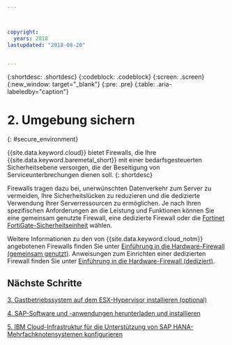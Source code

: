 ```yaml
---



copyright:
  years: 2018
lastupdated: "2018-08-20"


---
```


{:shortdesc: .shortdesc}
{:codeblock: .codeblock}
{:screen: .screen}
{:new_window: target="_blank"}
{:pre: .pre}
{:table: .aria-labeledby="caption"}

# 2. Umgebung sichern
{: #secure_environment}

{{site.data.keyword.cloud}} bietet Firewalls, die Ihre {{site.data.keyword.baremetal_short}} mit einer bedarfsgesteuerten Sicherheitsebene versorgen, die der Beseitigung von Serviceunterbrechungen dienen soll.
{: shortdesc}

Firewalls tragen dazu bei, unerwünschten Datenverkehr zum Server zu vermeiden, Ihre Sicherheitslücken zu reduzieren und die dedizierte Verwendung Ihrer Serverressourcen zu ermöglichen. Je nach Ihren spezifischen Anforderungen an die Leistung und Funktionen können Sie eine gemeinsam genutzte Firewall, eine dedizierte Firewall oder die [Fortinet FortiGate-Sicherheitseinheit](https://console.bluemix.net/docs/infrastructure/fortigate-10g/getting-started.html#getting-started-with-fortigate-security-appliance-10gbs) wählen.

Weitere Informationen zu den von {{site.data.keyword.cloud_notm}} angebotenen Firewalls finden Sie unter [Einführung in die Hardware-Firewall (gemeinsam genutzt)](https://console.bluemix.net/docs/infrastructure/hardware-firewall-shared/getting-started.html#getting-started). Anweisungen zum Einrichten einer dedizierten Firewall finden Sie unter [Einführung in die Hardware-Firewall (dediziert)](https://console.bluemix.net/docs/infrastructure/hardware-firewall-dedicated/getting-started.html#getting-started).

## Nächste Schritte

  [3. Gastbetriebssystem auf dem ESX-Hypervisor installieren (optional)](/docs/infrastructure/sap-hana/hana-installing-guest-operating-system-VMware-deployments.html)

  [4. SAP-Software und -anwendungen herunterladen und installieren](/docs/infrastructure/sap-hana/hana-installing-SAP-landscape.html)

  [5. IBM Cloud-Infrastruktur für die Unterstützung von SAP HANA-Mehrfachknotensystemen konfigurieren](/docs/infrastructure/sap-hana/hana-multi-node.html)
